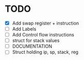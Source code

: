 # TODO

- [X] Add swap register + instruction
- [ ] Add Labels
- [ ] Add Control flow instructions
- [ ] struct for stack values
- [ ] DOCUMENTATION
- [ ] Struct holding ip, sp, stack, reg
